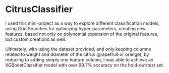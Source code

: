 # CitrusClassifier

I used this mini-project as a way to explore different classification models, using Grid Searches for optimizing hyper-parameters, creating new features, based not only on polynomial expansion of the original features, but custom creations as well.

Ultimately, with using the dataset provided, and only keeping columns related to weight and diameter of the citrus (grapefruit or orange), by reducing to adding simply one feature column, I was able to achieve an XGBoostClassifier model with over 99.7% accuracy on the hold-out/test set.
